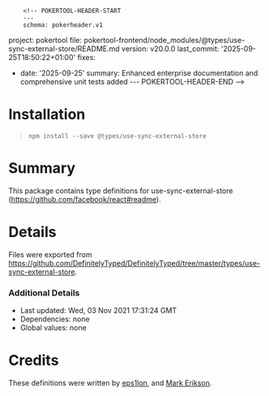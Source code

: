         <!-- POKERTOOL-HEADER-START
        ---
        schema: pokerheader.v1
project: pokertool
file: pokertool-frontend/node_modules/@types/use-sync-external-store/README.md
version: v20.0.0
last_commit: '2025-09-25T18:50:22+01:00'
fixes:
- date: '2025-09-25'
  summary: Enhanced enterprise documentation and comprehensive unit tests added
        ---
        POKERTOOL-HEADER-END -->
# Installation
> `npm install --save @types/use-sync-external-store`

# Summary
This package contains type definitions for use-sync-external-store (https://github.com/facebook/react#readme).

# Details
Files were exported from https://github.com/DefinitelyTyped/DefinitelyTyped/tree/master/types/use-sync-external-store.

### Additional Details
 * Last updated: Wed, 03 Nov 2021 17:31:24 GMT
 * Dependencies: none
 * Global values: none

# Credits
These definitions were written by [eps1lon](https://github.com/eps1lon), and [Mark Erikson](https://github.com/markerikson).
